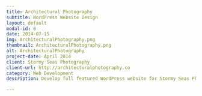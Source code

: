 ```yaml
---
title: Architectural Photography
subtitle: WordPress Website Design
layout: default
modal-id: 6
date: 2014-07-15
img: ArchitecturalPhotography.png
thumbnail: ArchitecturalPhotography.png
alt: ArchitecturalPhotography
project-date: April 2014
client: Stormy Seas Photography
client-url: http://architecturalphotography.co
category: Web Development
description: Develop full featured WordPress website for Stormy Seas Photography.

---
```


